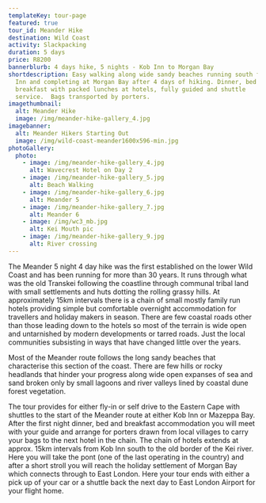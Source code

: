 ```yaml
---
templateKey: tour-page
featured: true
tour_id: Meander Hike
destination: Wild Coast
activity: Slackpacking
duration: 5 days
price: R8200
bannerblurb: 4 days hike, 5 nights - Kob Inn to Morgan Bay
shortdescription: Easy walking along wide sandy beaches running south from Kob
  Inn and completing at Morgan Bay after 4 days of hiking. Dinner, bed and
  breakfast with packed lunches at hotels, fully guided and shuttle
  service.  Bags transported by porters.
imagethumbnail:
  alt: Meander Hike
  image: /img/meander-hike-gallery_4.jpg
imagebanner:
  alt: Meander Hikers Starting Out
  image: /img/wild-coast-meander1600x596-min.jpg
photoGallery:
  photo:
    - image: /img/meander-hike-gallery_4.jpg
      alt: Wavecrest Hotel on Day 2
    - image: /img/meander-hike-gallery_5.jpg
      alt: Beach Walking
    - image: /img/meander-hike-gallery_6.jpg
      alt: Meander 5
    - image: /img/meander-hike-gallery_7.jpg
      alt: Meander 6
    - image: /img/wc3_mb.jpg
      alt: Kei Mouth pic
    - image: /img/meander-hike-gallery_9.jpg
      alt: River crossing
---
```

The Meander 5 night 4 day hike was the first established on the lower Wild Coast and has been running for more than 30 years. It runs through what was the old Transkei following the coastline through communal tribal land with small settlements and huts dotting the rolling grassy hills. At approximately 15km intervals there is a chain of small mostly family run hotels providing simple but comfortable overnight accommodation for travellers and holiday makers in season. There are few coastal roads other than those leading down to the hotels so most of the terrain is wide open and untarnished by modern developments or tarred roads. Just the local communities subsisting in ways that have changed little over the years.

Most of the Meander route follows the long sandy beaches that characterise this section of the coast. There are few hills or rocky headlands that hinder your progress along wide open expanses of sea and sand broken only by small lagoons and river valleys lined by coastal dune forest vegetation.

The tour provides for either fly-in or self drive to the Eastern Cape with shuttles to the start of the Meander route at either Kob Inn or Mazeppa Bay. After the first night dinner, bed and breakfast accommodation you will meet with your guide and arrange for porters drawn from local villages to carry your bags to the next hotel in the chain. The chain of hotels extends at approx. 15km intervals from Kob Inn south to the old border of the Kei river. Here you will take the pont (one of the last operating in the country) and after a short stroll you will reach the holiday settlement of Morgan Bay which connects through to East London. Here your tour ends with either a pick up of your car or a shuttle back the next day to East London Airport for your flight home.